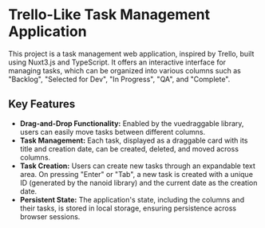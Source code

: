 # Trello-Like Task Management Application

This project is a task management web application, inspired by Trello, built using Nuxt3.js and TypeScript. It offers an interactive interface for managing tasks, which can be organized into various columns such as "Backlog", "Selected for Dev", "In Progress", "QA", and "Complete".

## Key Features

* **Drag-and-Drop Functionality:** Enabled by the vuedraggable library, users can easily move tasks between different columns.
* **Task Management:** Each task, displayed as a draggable card with its title and creation date, can be created, deleted, and moved across columns.
* **Task Creation:** Users can create new tasks through an expandable text area. On pressing "Enter" or "Tab", a new task is created with a unique ID (generated by the nanoid library) and the current date as the creation date.
* **Persistent State:** The application's state, including the columns and their tasks, is stored in local storage, ensuring persistence across browser sessions.
